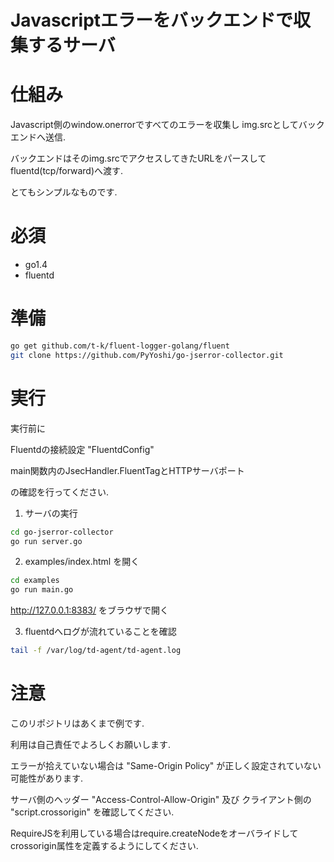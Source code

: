 Javascriptエラーをバックエンドで収集するサーバ
====================================

# 仕組み

Javascript側のwindow.onerrorですべてのエラーを収集し img.srcとしてバックエンドへ送信.

バックエンドはそのimg.srcでアクセスしてきたURLをパースしてfluentd(tcp/forward)へ渡す.

とてもシンプルなものです.

# 必須

- go1.4
- fluentd

# 準備

```bash
go get github.com/t-k/fluent-logger-golang/fluent
git clone https://github.com/PyYoshi/go-jserror-collector.git
```

# 実行

実行前に

Fluentdの接続設定 "FluentdConfig"

main関数内のJsecHandler.FluentTagとHTTPサーバポート

の確認を行ってください.


1. サーバの実行

```bash
cd go-jserror-collector
go run server.go
```

2. examples/index.html を開く

```bash
cd examples
go run main.go
```

http://127.0.0.1:8383/ をブラウザで開く

3. fluentdへログが流れていることを確認

```bash
tail -f /var/log/td-agent/td-agent.log
```

# 注意

このリポジトリはあくまで例です.

利用は自己責任でよろしくお願いします.

エラーが拾えていない場合は "Same-Origin Policy" が正しく設定されていない可能性があります.

サーバ側のヘッダー "Access-Control-Allow-Origin" 及び クライアント側の "script.crossorigin" を確認してください.

RequireJSを利用している場合はrequire.createNodeをオーバライドしてcrossorigin属性を定義するようにしてください.
